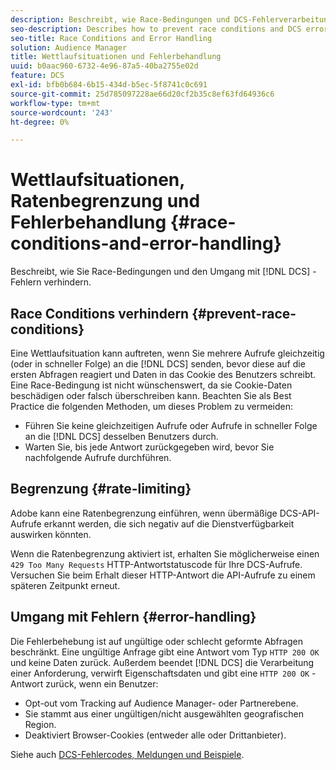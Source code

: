 ```yaml
---
description: Beschreibt, wie Race-Bedingungen und DCS-Fehlerverarbeitung verhindert werden.
seo-description: Describes how to prevent race conditions and DCS error handling.
seo-title: Race Conditions and Error Handling
solution: Audience Manager
title: Wettlaufsituationen und Fehlerbehandlung
uuid: b0aac960-6732-4e96-87a5-40ba2755e02d
feature: DCS
exl-id: bfb0b684-6b15-434d-b5ec-5f8741c0c691
source-git-commit: 25d785097228ae66d20cf2b35c8ef63fd64936c6
workflow-type: tm+mt
source-wordcount: '243'
ht-degree: 0%

---
```


# Wettlaufsituationen, Ratenbegrenzung und Fehlerbehandlung {#race-conditions-and-error-handling}

Beschreibt, wie Sie Race-Bedingungen und den Umgang mit [!DNL DCS] -Fehlern verhindern.

## Race Conditions verhindern {#prevent-race-conditions}

Eine Wettlaufsituation kann auftreten, wenn Sie mehrere Aufrufe gleichzeitig (oder in schneller Folge) an die [!DNL DCS] senden, bevor diese auf die ersten Abfragen reagiert und Daten in das Cookie des Benutzers schreibt. Eine Race-Bedingung ist nicht wünschenswert, da sie Cookie-Daten beschädigen oder falsch überschreiben kann. Beachten Sie als Best Practice die folgenden Methoden, um dieses Problem zu vermeiden:

* Führen Sie keine gleichzeitigen Aufrufe oder Aufrufe in schneller Folge an die [!DNL DCS] desselben Benutzers durch.
* Warten Sie, bis jede Antwort zurückgegeben wird, bevor Sie nachfolgende Aufrufe durchführen.

## Begrenzung {#rate-limiting}

Adobe kann eine Ratenbegrenzung einführen, wenn übermäßige DCS-API-Aufrufe erkannt werden, die sich negativ auf die Dienstverfügbarkeit auswirken könnten.

Wenn die Ratenbegrenzung aktiviert ist, erhalten Sie möglicherweise einen `429 Too Many Requests` HTTP-Antwortstatuscode für Ihre DCS-Aufrufe. Versuchen Sie beim Erhalt dieser HTTP-Antwort die API-Aufrufe zu einem späteren Zeitpunkt erneut.

## Umgang mit Fehlern {#error-handling}

Die Fehlerbehebung ist auf ungültige oder schlecht geformte Abfragen beschränkt. Eine ungültige Anfrage gibt eine Antwort vom Typ `HTTP 200 OK` und keine Daten zurück. Außerdem beendet [!DNL DCS] die Verarbeitung einer Anforderung, verwirft Eigenschaftsdaten und gibt eine `HTTP 200 OK` -Antwort zurück, wenn ein Benutzer:

* Opt-out vom Tracking auf Audience Manager- oder Partnerebene.
* Sie stammt aus einer ungültigen/nicht ausgewählten geografischen Region.
* Deaktiviert Browser-Cookies (entweder alle oder Drittanbieter).

Siehe auch [DCS-Fehlercodes, Meldungen und Beispiele](../../../api/dcs-intro/dcs-api-reference/dcs-error-codes.md).
